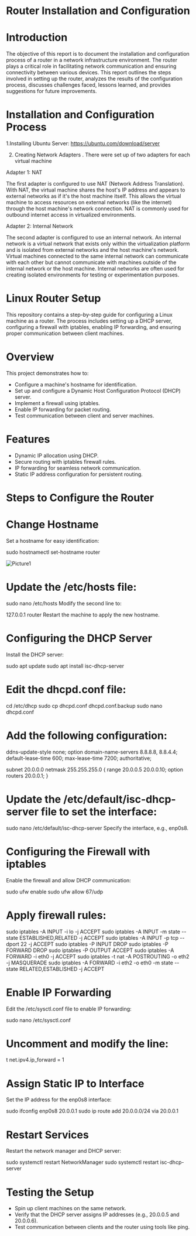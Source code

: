 

# Router Installation and Configuration

 # Introduction
The objective of this report is to document the installation and configuration process of a router in a network infrastructure environment. The router plays a critical role in facilitating network communication and ensuring connectivity between various devices. This report outlines the steps involved in setting up the router, analyzes the results of the configuration process, discusses challenges faced, lessons learned, and provides suggestions for future improvements.

# Installation and Configuration Process

1.Installing Ubuntu Server: 
https://ubuntu.com/download/server

2. Creating Network Adapters
. There were set up of two adapters for each virtual machine

Adapter 1: NAT

The first adapter is configured to use NAT (Network Address Translation). With NAT, the virtual machine shares the host's IP address and appears to external networks as if it's the host machine itself. This allows the virtual machine to access resources on external networks (like the internet) through the host machine's network connection. NAT is commonly used for outbound internet access in virtualized environments.

Adapter 2: Internal Network

The second adapter is configured to use an internal network. An internal network is a virtual network that exists only within the virtualization platform and is isolated from external networks and the host machine's network. Virtual machines connected to the same internal network can communicate with each other but cannot communicate with machines outside of the internal network or the host machine. Internal networks are often used for creating isolated environments for testing or experimentation purposes.


# Linux Router Setup

This repository contains a step-by-step guide for configuring a Linux machine as a router. The process includes setting up a DHCP server, configuring a firewall with iptables, enabling IP forwarding, and ensuring proper communication between client machines.

# Overview

This project demonstrates how to:

- Configure a machine's hostname for identification.
- Set up and configure a Dynamic Host Configuration Protocol (DHCP) server.
- Implement a firewall using iptables.
- Enable IP forwarding for packet routing.
- Test communication between client and server machines.

# Features
- Dynamic IP allocation using DHCP.
- Secure routing with iptables firewall rules.
- IP forwarding for seamless network communication.
- Static IP address configuration for persistent routing.
  
# Steps to Configure the Router

# Change Hostname
Set a hostname for easy identification:

sudo hostnamectl set-hostname router

![Picture1](https://github.com/user-attachments/assets/4869f003-4a54-4349-8a9c-7c2c3e77b95c)


# Update the /etc/hosts file:
sudo nano /etc/hosts
Modify the second line to:

127.0.0.1   router
Restart the machine to apply the new hostname.
# Configuring the DHCP Server
Install the DHCP server:

sudo apt update
sudo apt install isc-dhcp-server
# Edit the dhcpd.conf file:

cd /etc/dhcp
sudo cp dhcpd.conf dhcpd.conf.backup
sudo nano dhcpd.conf
# Add the following configuration:

ddns-update-style none;
option domain-name-servers 8.8.8.8, 8.8.4.4;
default-lease-time 600;
max-lease-time 7200;
authoritative;

subnet 20.0.0.0 netmask 255.255.255.0 {
    range 20.0.0.5 20.0.0.10;
    option routers 20.0.0.1;
}
# Update the /etc/default/isc-dhcp-server file to set the interface:

sudo nano /etc/default/isc-dhcp-server
Specify the interface, e.g., enp0s8.
# Configuring the Firewall with iptables
Enable the firewall and allow DHCP communication:

sudo ufw enable
sudo ufw allow 67/udp
# Apply firewall rules:

sudo iptables -A INPUT -i lo -j ACCEPT
sudo iptables -A INPUT -m state --state ESTABLISHED,RELATED -j ACCEPT
sudo iptables -A INPUT -p tcp --dport 22 -j ACCEPT
sudo iptables -P INPUT DROP
sudo iptables -P FORWARD DROP
sudo iptables -P OUTPUT ACCEPT
sudo iptables -A FORWARD -i eth0 -j ACCEPT
sudo iptables -t nat -A POSTROUTING -o eth2 -j MASQUERADE
sudo iptables -A FORWARD -i eth2 -o eth0 -m state --state RELATED,ESTABLISHED -j ACCEPT
# Enable IP Forwarding
Edit the /etc/sysctl.conf file to enable IP forwarding:

sudo nano /etc/sysctl.conf
# Uncomment and modify the line:
t
net.ipv4.ip_forward = 1
# Assign Static IP to Interface
Set the IP address for the enp0s8 interface:

sudo ifconfig enp0s8 20.0.0.1
sudo ip route add 20.0.0.0/24 via 20.0.0.1
# Restart Services
Restart the network manager and DHCP server:

sudo systemctl restart NetworkManager
sudo systemctl restart isc-dhcp-server
# Testing the Setup
- Spin up client machines on the same network.
- Verify that the DHCP server assigns IP addresses (e.g., 20.0.0.5 and 20.0.0.6).
- Test communication between clients and the router using tools like ping.
